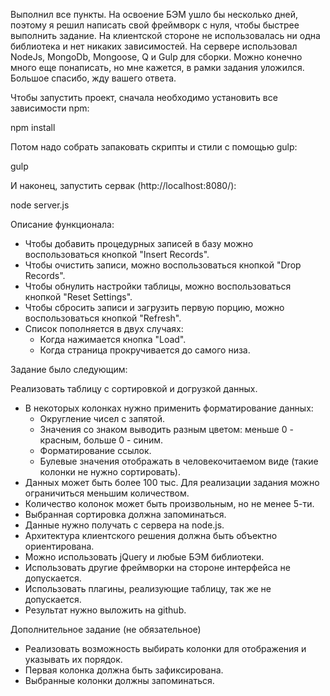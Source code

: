Выполнил все пункты. На освоение БЭМ ушло бы несколько дней, поэтому я решил написать свой фреймворк с нуля, чтобы быстрее выполнить задание. На клиентской стороне не использовалась ни одна библиотека и нет никаких зависимостей. На сервере использовал NodeJs, MongoDb, Mongoose, Q и Gulp для сборки. Можно конечно много еще понаписать, но мне кажется, в рамки задания уложился. Большое спасибо, жду вашего ответа.

Чтобы запустить проект, сначала необходимо установить все зависимости npm:

  npm install

Потом надо собрать запаковать скрипты и стили с помощью gulp:

  gulp

И наконец, запустить сервак (http://localhost:8080/):

  node server.js

Описание функционала:

  - Чтобы добавить процедурных записей в базу можно воспользоваться кнопкой "Insert Records".
  - Чтобы очистить записи, можно воспользоваться кнопкой "Drop Records".
  - Чтобы обнулить настройки таблицы, можно воспользоваться кнопкой "Reset Settings".
  - Чтобы сбросить записи и загрузить первую порцию, можно воспользоваться кнопкой "Refresh".
  - Список пополняется в двух случаях:
    - Когда нажимается кнопка "Load".
    - Когда страница прокручивается до самого низа.

Задание было следующим:

  Реализовать таблицу с сортировкой и догрузкой данных.

  - В некоторых колонках нужно применить форматирование данных:
    - Округление чисел с запятой.
    - Значения со знаком выводить разным цветом: меньше 0 - красным, больше 0 - синим.
    - Форматирование ссылок.
    - Булевые значения отображать в человекочитаемом виде (такие колонки не нужно сортировать).
  - Данных может быть более 100 тыс. Для реализации задания можно ограничиться меньшим количеством.
  -  Количество колонок может быть произвольным, но не менее 5-ти.
  -  Выбранная сортировка должна запоминаться.
  -  Данные нужно получать с сервера на node.js.
  -  Архитектура клиентского решения должна быть объектно ориентирована.
  -  Можно использовать jQuery и любые БЭМ библиотеки.
  -  Использовать другие фреймворки на стороне интерфейса не допускается.
  -  Использовать плагины, реализующие таблицу, так же не допускается.
  -  Результат нужно выложить на github.

  Дополнительное задание (не обязательное)

  -  Реализовать возможность выбирать колонки для отображения и указывать их порядок.
  -  Первая колонка должна быть зафиксирована.
  -  Выбранные колонки должны запоминаться.
